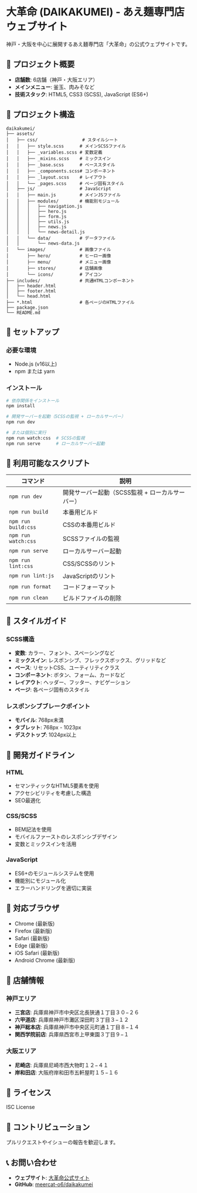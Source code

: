 # 大革命 (DAIKAKUMEI) - あえ麺専門店ウェブサイト

神戸・大阪を中心に展開するあえ麺専門店「大革命」の公式ウェブサイトです。

## 🍜 プロジェクト概要

- **店舗数**: 6店舗（神戸・大阪エリア）
- **メインメニュー**: 釜玉、肉みそなど
- **技術スタック**: HTML5, CSS3 (SCSS), JavaScript (ES6+)

## 📁 プロジェクト構造

```
daikakumei/
├── assets/
│   ├── css/                 # スタイルシート
│   │   ├── style.scss      # メインSCSSファイル
│   │   ├── _variables.scss # 変数定義
│   │   ├── _mixins.scss    # ミックスイン
│   │   ├── _base.scss      # ベーススタイル
│   │   ├── _components.scss# コンポーネント
│   │   ├── _layout.scss    # レイアウト
│   │   └── _pages.scss     # ページ固有スタイル
│   ├── js/                 # JavaScript
│   │   ├── main.js         # メインJSファイル
│   │   ├── modules/        # 機能別モジュール
│   │   │   ├── navigation.js
│   │   │   ├── hero.js
│   │   │   ├── form.js
│   │   │   ├── utils.js
│   │   │   ├── news.js
│   │   │   └── news-detail.js
│   │   └── data/           # データファイル
│   │       └── news-data.js
│   └── images/             # 画像ファイル
│       ├── hero/           # ヒーロー画像
│       ├── menu/           # メニュー画像
│       ├── stores/         # 店舗画像
│       └── icons/          # アイコン
├── includes/               # 共通HTMLコンポーネント
│   ├── header.html
│   ├── footer.html
│   └── head.html
├── *.html                  # 各ページのHTMLファイル
├── package.json
└── README.md
```

## 🚀 セットアップ

### 必要な環境
- Node.js (v16以上)
- npm または yarn

### インストール
```bash
# 依存関係をインストール
npm install

# 開発サーバーを起動（SCSSの監視 + ローカルサーバー）
npm run dev

# または個別に実行
npm run watch:css  # SCSSの監視
npm run serve      # ローカルサーバー起動
```

## 📝 利用可能なスクリプト

| コマンド | 説明 |
|---------|------|
| `npm run dev` | 開発サーバー起動（SCSS監視 + ローカルサーバー） |
| `npm run build` | 本番用ビルド |
| `npm run build:css` | CSSの本番用ビルド |
| `npm run watch:css` | SCSSファイルの監視 |
| `npm run serve` | ローカルサーバー起動 |
| `npm run lint:css` | CSS/SCSSのリント |
| `npm run lint:js` | JavaScriptのリント |
| `npm run format` | コードフォーマット |
| `npm run clean` | ビルドファイルの削除 |

## 🎨 スタイルガイド

### SCSS構造
- **変数**: カラー、フォント、スペーシングなど
- **ミックスイン**: レスポンシブ、フレックスボックス、グリッドなど
- **ベース**: リセットCSS、ユーティリティクラス
- **コンポーネント**: ボタン、フォーム、カードなど
- **レイアウト**: ヘッダー、フッター、ナビゲーション
- **ページ**: 各ページ固有のスタイル

### レスポンシブブレークポイント
- **モバイル**: 768px未満
- **タブレット**: 768px - 1023px
- **デスクトップ**: 1024px以上

## 🔧 開発ガイドライン

### HTML
- セマンティックなHTML5要素を使用
- アクセシビリティを考慮した構造
- SEO最適化

### CSS/SCSS
- BEM記法を使用
- モバイルファーストのレスポンシブデザイン
- 変数とミックスインを活用

### JavaScript
- ES6+のモジュールシステムを使用
- 機能別にモジュール化
- エラーハンドリングを適切に実装

## 📱 対応ブラウザ

- Chrome (最新版)
- Firefox (最新版)
- Safari (最新版)
- Edge (最新版)
- iOS Safari (最新版)
- Android Chrome (最新版)

## 🏪 店舗情報

### 神戸エリア
- **三宮店**: 兵庫県神戸市中央区北長狭通１丁目３０−２６
- **六甲道店**: 兵庫県神戸市灘区深田町３丁目３−１２
- **神戸総本店**: 兵庫県神戸市中央区元町通１丁目８−１４
- **関西学院前店**: 兵庫県西宮市上甲東園３丁目９−１

### 大阪エリア
- **尼崎店**: 兵庫県尼崎市西大物町１２−４１
- **岸和田店**: 大阪府岸和田市五軒屋町１５−１６

## 📄 ライセンス

ISC License

## 🤝 コントリビューション

プルリクエストやイシューの報告を歓迎します。

## 📞 お問い合わせ

- **ウェブサイト**: [大革命公式サイト](https://github.com/meercat-o6/daikakumei)
- **GitHub**: [meercat-o6/daikakumei](https://github.com/meercat-o6/daikakumei)